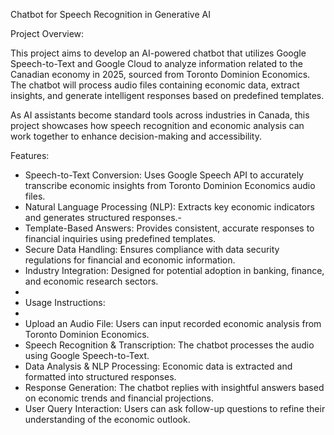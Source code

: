 Chatbot for Speech Recognition in Generative AI

Project Overview:

This project aims to develop an AI-powered chatbot that utilizes Google Speech-to-Text and Google Cloud to analyze information related to the Canadian economy in 2025, sourced from Toronto Dominion Economics. The chatbot will process audio files containing economic data, extract insights, and generate intelligent responses based on predefined templates.

As AI assistants become standard tools across industries in Canada, this project showcases how speech recognition and economic analysis can work together to enhance decision-making and accessibility.

Features:

- Speech-to-Text Conversion: Uses Google Speech API to accurately transcribe economic insights from Toronto Dominion Economics audio files.  
- Natural Language Processing (NLP): Extracts key economic indicators and generates structured responses.- 
- Template-Based Answers: Provides consistent, accurate responses to financial inquiries using predefined templates.
- Secure Data Handling: Ensures compliance with data security regulations for financial and economic information.  
- Industry Integration: Designed for potential adoption in banking, finance, and economic research sectors.
-
-  Usage Instructions:
-  
- Upload an Audio File: Users can input recorded economic analysis from Toronto Dominion Economics. 
- Speech Recognition & Transcription: The chatbot processes the audio using Google Speech-to-Text.
- Data Analysis & NLP Processing: Economic data is extracted and formatted into structured responses. 
- Response Generation: The chatbot replies with insightful answers based on economic trends and financial projections. 
- User Query Interaction: Users can ask follow-up questions to refine their understanding of the economic outlook.



